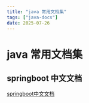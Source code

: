```yaml
---
title: "java 常用文档集"
tags: ["java-docs"]
date: 2025-07-26
---
```


# java 常用文档集

## springboot 中文文档

[springboot中文文档](https://docs.springframework.org.cn/spring-boot/)
